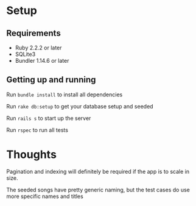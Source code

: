 # Setup

## Requirements

* Ruby 2.2.2 or later
* SQLite3
* Bundler 1.14.6 or later

## Getting up and running

Run `bundle install` to install all dependencies

Run `rake db:setup` to get your database setup and seeded

Run `rails s` to start up the server

Run `rspec` to run all tests

# Thoughts

Pagination and indexing will definitely be required if the app is to scale in size.

The seeded songs have pretty generic naming, but the test cases do use more specific names and titles